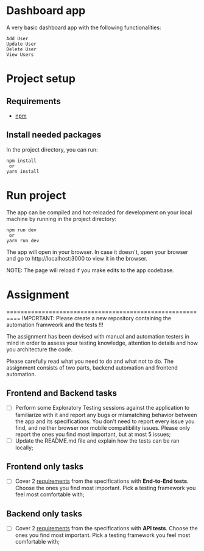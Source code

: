 # Dashboard app

A very basic dashboard app with the following functionalities:

    Add User
    Update User
    Delete User
    View Users

# Project setup

## Requirements

- [npm](https://www.npmjs.com/package/npm)

## Install needed packages

In the project directory, you can run:

    npm install
     or
    yarn install

# Run project

The app can be compiled and hot-reloaded for development on your local machine by running in the project directory:

    npm run dev
     or
    yarn run dev

The app will open in your browser. In case it doesn't, open your browser and go to http://localhost:3000 to view it in the browser.

NOTE: The page will reload if you make edits to the app codebase.


# Assignment
==========================================================
IMPORTANT: Please create a new repository containing the automation framweork and the tests !!!


The assignment has been devised with manual and automation testers in mind in order to assess your testing knowledge, attention to details and how you architecture the code.

Please carefully read what you need to do and what not to do. The assignment consists of two parts, backend automation and frontend automation.

## Frontend and Backend tasks

- [ ] Perform some Exploratory Testing sessions against the application to familiarize with it and report any bugs or mismatching behavior between the app and its specifications. You don't need to report every issue you find, and neither browser nor mobile compatibility issues. Please only report the ones you find most important, but at most 5 issues;
- [ ] Update the README.md file and explain how the tests can be ran locally;

## Frontend only tasks

- [ ] Cover 2 [requirements](docs/requirements.md) from the specifications with **End-to-End tests**. Choose the ones you find most important. Pick a testing framework you feel most comfortable with;

## Backend only tasks

- [ ] Cover 2 [requirements](docs/requirements.md) from the specifications with **API tests**. Choose the ones you find most important. Pick a testing framework you feel most comfortable with;
